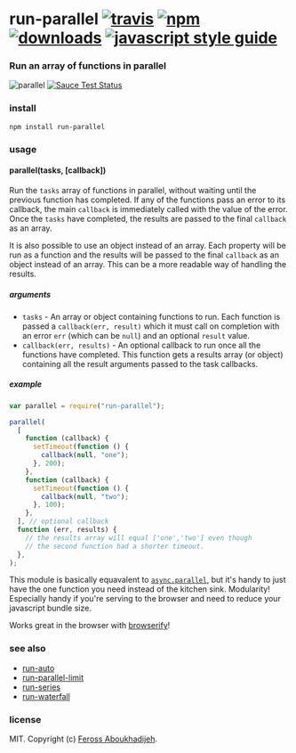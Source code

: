 # run-parallel [![travis][travis-image]][travis-url] [![npm][npm-image]][npm-url] [![downloads][downloads-image]][downloads-url] [![javascript style guide][standard-image]][standard-url]

[travis-image]: https://img.shields.io/travis/feross/run-parallel/master.svg
[travis-url]: https://travis-ci.org/feross/run-parallel
[npm-image]: https://img.shields.io/npm/v/run-parallel.svg
[npm-url]: https://npmjs.org/package/run-parallel
[downloads-image]: https://img.shields.io/npm/dm/run-parallel.svg
[downloads-url]: https://npmjs.org/package/run-parallel
[standard-image]: https://img.shields.io/badge/code_style-standard-brightgreen.svg
[standard-url]: https://standardjs.com

### Run an array of functions in parallel

![parallel](https://raw.githubusercontent.com/feross/run-parallel/master/img.png)
[![Sauce Test Status](https://saucelabs.com/browser-matrix/run-parallel.svg)](https://saucelabs.com/u/run-parallel)

### install

```
npm install run-parallel
```

### usage

#### parallel(tasks, [callback])

Run the `tasks` array of functions in parallel, without waiting until the
previous function has completed. If any of the functions pass an error to its
callback, the main `callback` is immediately called with the value of the error.
Once the `tasks` have completed, the results are passed to the final `callback`
as an array.

It is also possible to use an object instead of an array. Each property will be
run as a function and the results will be passed to the final `callback` as an
object instead of an array. This can be a more readable way of handling the
results.

##### arguments

- `tasks` - An array or object containing functions to run. Each function is
  passed a `callback(err, result)` which it must call on completion with an
  error `err` (which can be `null`) and an optional `result` value.
- `callback(err, results)` - An optional callback to run once all the functions
  have completed. This function gets a results array (or object) containing all
  the result arguments passed to the task callbacks.

##### example

```js
var parallel = require("run-parallel");

parallel(
  [
    function (callback) {
      setTimeout(function () {
        callback(null, "one");
      }, 200);
    },
    function (callback) {
      setTimeout(function () {
        callback(null, "two");
      }, 100);
    },
  ], // optional callback
  function (err, results) {
    // the results array will equal ['one','two'] even though
    // the second function had a shorter timeout.
  },
);
```

This module is basically equavalent to
[`async.parallel`](https://github.com/caolan/async#paralleltasks-callback), but
it's handy to just have the one function you need instead of the kitchen sink.
Modularity! Especially handy if you're serving to the browser and need to reduce
your javascript bundle size.

Works great in the browser with [browserify](http://browserify.org/)!

### see also

- [run-auto](https://github.com/feross/run-auto)
- [run-parallel-limit](https://github.com/feross/run-parallel-limit)
- [run-series](https://github.com/feross/run-series)
- [run-waterfall](https://github.com/feross/run-waterfall)

### license

MIT. Copyright (c) [Feross Aboukhadijeh](http://feross.org).
